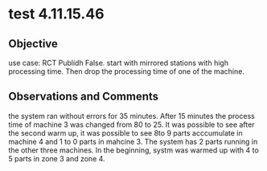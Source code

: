 # test 4.11.15.46
## Objective 

use case: RCT Publidh False. start with mirrored stations with high processing time. Then drop the processing time of one of the machine.

## Observations and Comments
the system ran without errors for 35 minutes. After 15 minutes the process time of machine 3 was changed from 80 to 25. It was possible to see after the second warm up, it was possible to see 8to 9 parts acccumulate in machine 4 and 1 to 0 parts in mahcine 3. The system has 2 parts running in the other three machines. In the beginning, systm was warmed up with 4 to 5 parts in zone 3 and zone 4. 

